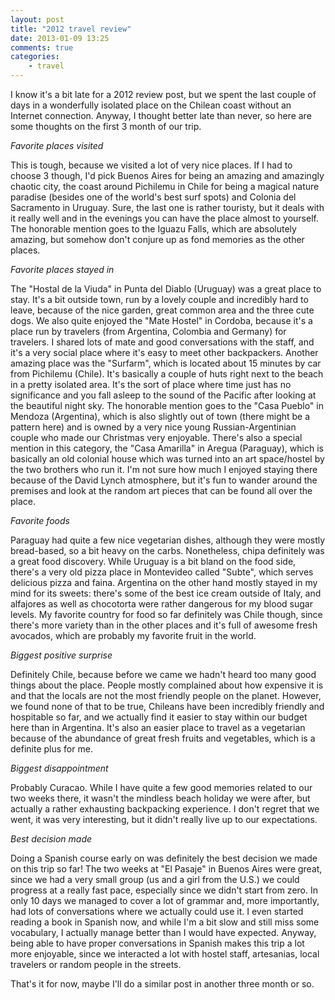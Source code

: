 ```yaml
---
layout: post
title: "2012 travel review"
date: 2013-01-09 13:25
comments: true
categories:
    - travel
---
```

I know it's a bit late for a 2012 review post, but we spent the last couple of days in a wonderfully isolated place on the Chilean coast without an Internet connection. Anyway, I thought better late than never, so here are some thoughts on the first 3 month of our trip.

_Favorite places visited_

This is tough, because we visited a lot of very nice places. If I had to choose 3 though, I'd pick Buenos Aires for being an amazing and amazingly chaotic city, the coast around Pichilemu in Chile for being a magical nature paradise (besides one of the world's best surf spots) and Colonia del Sacramento in Uruguay. Sure, the last one is rather touristy, but it deals with it really well and in the evenings you can have the place almost to yourself. The honorable mention goes to the Iguazu Falls, which are absolutely amazing, but somehow don't conjure up as fond memories as the other places.

_Favorite places stayed in_

The "Hostal de la Viuda" in Punta del Diablo (Uruguay) was a great place to stay. It's a bit outside town, run by a lovely couple and incredibly hard to leave, because of the nice garden, great common area and the three cute dogs. We also quite enjoyed the "Mate Hostel" in Cordoba, because it's a place run by travelers (from Argentina, Colombia and Germany) for travelers. I shared lots of mate and good conversations with the staff, and it's a very social place where it's easy to meet other backpackers. Another amazing place was the "Surfarm", which is located about 15 minutes by car from Pichilemu (Chile). It's basically a couple of huts right next to the beach in a pretty isolated area. It's the sort of place where time just has no significance and you fall asleep to the sound of the Pacific after looking at the beautiful night sky. The honorable mention goes to the "Casa Pueblo" in Mendoza (Argentina), which is also slightly out of town (there might be a pattern here) and is owned by a very nice young Russian-Argentinian couple who made our Christmas very enjoyable. There's also a special mention in this category, the "Casa Amarilla" in Aregua (Paraguay), which is basically an old colonial house which was turned into an art space/hostel by the two brothers who run it. I'm not sure how much I enjoyed staying there because of the David Lynch atmosphere, but it's fun to wander around the premises and look at the random art pieces that can be found all over the place.

_Favorite foods_

Paraguay had quite a few nice vegetarian dishes, although they were mostly bread-based, so a bit heavy on the carbs. Nonetheless, chipa definitely was a great food discovery. While Uruguay is a bit bland on the food side, there's a very old pizza place in Montevideo called "Subte", which serves delicious pizza and faina. Argentina on the other hand mostly stayed in my mind for its sweets: there's some of the best ice cream outside of Italy, and alfajores as well as chocotorta were rather dangerous for my blood sugar levels. My favorite country for food so far definitely was Chile though, since there's more variety than in the other places and it's full of awesome fresh avocados, which are probably my favorite fruit in the world.

_Biggest positive surprise_

Definitely Chile, because before we came we hadn't heard too many good things about the place. People mostly complained about how expensive it is and that the locals are not the most friendly people on the planet. However, we found none of that to be true, Chileans have been incredibly friendly and hospitable so far, and we actually find it easier to stay within our budget here than in Argentina. It's also an easier place to travel as a vegetarian because of the abundance of great fresh fruits and vegetables, which is a definite plus for me.

_Biggest disappointment_

Probably Curacao. While I have quite a few good memories related to our two weeks there, it wasn't the mindless beach holiday we were after, but actually a rather exhausting backpacking experience. I don't regret that we went, it was very interesting, but it didn't really live up to our expectations.

_Best decision made_

Doing a Spanish course early on was definitely the best decision we made on this trip so far! The two weeks at "El Pasaje" in Buenos Aires were great, since we had a very small group (us and a girl from the U.S.) we could progress at a really fast pace, especially since we didn't start from zero. In only 10 days we managed to cover a lot of grammar and, more importantly, had lots of conversations where we actually could use it. I even started reading a book in Spanish now, and while I'm a bit slow and still miss some vocabulary, I actually manage better than I would have expected. Anyway, being able to have proper conversations in Spanish makes this trip a lot more enjoyable, since we interacted a lot with hostel staff, artesanias, local travelers or random people in the streets.

That's it for now, maybe I'll do a similar post in another three month or so.
